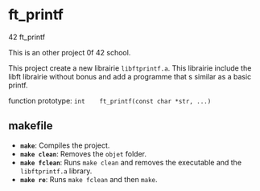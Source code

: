 # ft_printf
42 ft_printf

This is an other project 0f 42 school.

This project create a new librairie `libftprintf.a`.
This librairie include the libft librairie without bonus and add a programme that s similar as a basic printf.

function prototype: `int	ft_printf(const char *str, ...)`

## makefile
- **`make`**: Compiles the project.
- **`make clean`**: Removes the `objet` folder.
- **`make fclean`**: Runs `make clean` and removes the executable and the `libftprintf.a` library.
- **`make re`**: Runs `make fclean` and then `make`.
